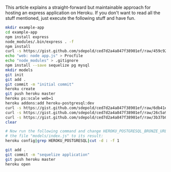 This article explains a straight-forward but maintainable approach for hosting an express application on Heroku. If you don't want to read all the stuff mentioned, just execute the following stuff and have fun.

```bash
mkdir example-app
cd example-app
npm install express
node_modules/.bin/express . -f
npm install
curl -s https://gist.github.com/sdepold/ced7d2a4a847f38901ef/raw/459c923dd0a14841c932bb95ff3be8a8170bd563/package.json > package.json
echo "web: node app.js" > Procfile
echo "node_modules" > .gitignore
npm install --save sequelize pg mysql
mkdir models
git init
git add .
git commit -m "initial commit"
heroku create
git push heroku master
heroku ps:scale web=1
heroku addons:add heroku-postgresql:dev
curl -s https://gist.github.com/sdepold/ced7d2a4a847f38901ef/raw/6db41e130a8b901cd0843bf52390b7cb11db5f15/app.js > app.js
curl -s https://gist.github.com/sdepold/ced7d2a4a847f38901ef/raw/26c5a94d74db4a242464b02aa8e0ae4b3bac6880/models-index.js > models/index.js
curl -s https://gist.github.com/sdepold/ced7d2a4a847f38901ef/raw/3b37b0e5d459b2e4b3833a63a018b600a1001795/models-user.js > models/user.js
clear

# Now run the following command and change HEROKU_POSTGRESQL_BRONZE_URL in
# the file "models/index.js" to its result:
heroku config|grep HEROKU_POSTGRESQL|cut -d : -f 1

git add .
git commit -m "sequelize application"
git push heroku master
heroku open
```
